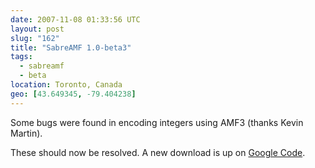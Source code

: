 ```yaml
---
date: 2007-11-08 01:33:56 UTC
layout: post
slug: "162"
title: "SabreAMF 1.0-beta3"
tags:
  - sabreamf
  - beta
location: Toronto, Canada
geo: [43.649345, -79.404238]
---
```

<p>Some bugs were found in encoding integers using AMF3 (thanks Kevin Martin).</p>

<p>These should now be resolved. A new download is up on <a href="http://code.google.com/p/sabreamf/downloads/list">Google Code</a>.</p>
